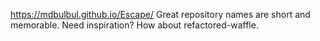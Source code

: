 https://mdbulbul.github.io/Escape/
Great repository names are short and memorable. Need inspiration? How about refactored-waffle.
